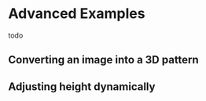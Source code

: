 # Advanced Examples 
todo
## Converting an image into a 3D pattern
## Adjusting height dynamically 



